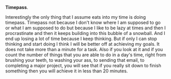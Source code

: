 **Timepass**.

Interestingly the only thing that I assume eats into my time is doing timepass. Timepass not because I don't know where I am supposed to go or what I am supposed to do but because I like to be lazy at times and then I procrastinate and then it keeps building into this bubble of a snowball. And I end up losing a lot of time because I keep thinking. But if only I can stop thinking and start doing I think I will be better off at achieving my goals. It does not take more than a minute for a task. Also if you look at it and if you count the number of things that you are able to do in a day's time, right from brushing your teeth, to washing your ass, to sending that email, to completing a major project, you will see that if you really sit down to finish something then you will achieve it in less than 20 minutes.
